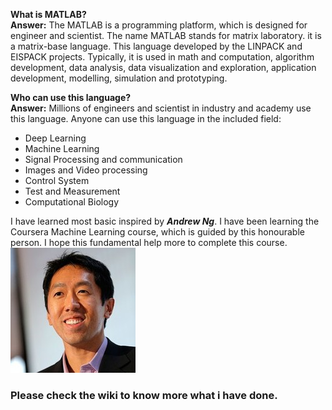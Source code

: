 **What is MATLAB?**  
**Answer:** The MATLAB is a programming platform, which is designed for engineer and scientist. The name MATLAB stands for matrix laboratory. it is a matrix-base language. This language developed by the LINPACK and EISPACK projects. Typically, it is used in math and computation, algorithm development, data analysis, data visualization and exploration, application development, modelling, simulation and prototyping.

**Who can use this language?**  
**Answer:** Millions of engineers and scientist in industry and academy use this language. Anyone can use this language in the included field:
- Deep Learning
- Machine Learning
- Signal Processing and communication
- Images and Video processing
- Control System
- Test and Measurement
- Computational Biology

I have learned most basic inspired by _**Andrew Ng**_. I have been learning the Coursera Machine Learning course, which is guided by this honourable person. I hope this fundamental help more to complete this course.  
![Andrew Ng](https://github.com/jacknayem/PracticeMatLab/blob/master/images/Andrew_Ng.jpeg)

### Please check the wiki to know more what i have done.

